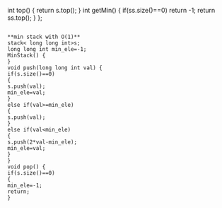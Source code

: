 int top() {
return s.top();
}
int getMin() {
if(ss.size()==0)
return -1;
return ss.top();
}
};
```
​
**min stack with O(1)**
stack< long long int>s;
long long int min_ele=-1;
MinStack() {
}
void push(long long int val) {
if(s.size()==0)
{
s.push(val);
min_ele=val;
}
else if(val>=min_ele)
{
s.push(val);
}
else if(val<min_ele)
{
s.push(2*val-min_ele);
min_ele=val;
}
}
void pop() {
if(s.size()==0)
{
min_ele=-1;
return;
}